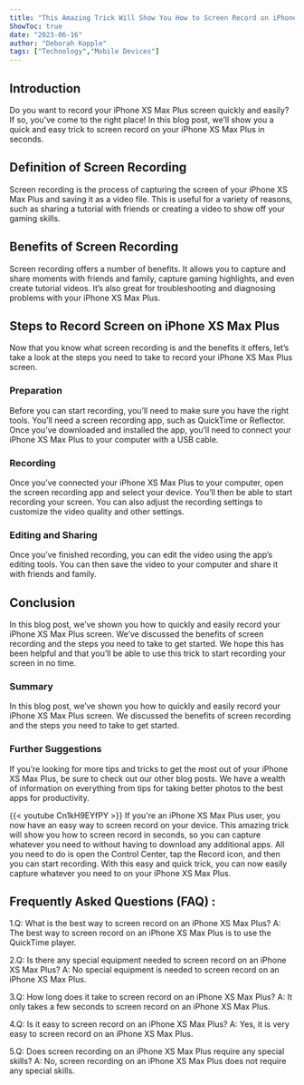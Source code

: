 ```yaml
---
title: "This Amazing Trick Will Show You How to Screen Record on iPhone XS Max Plus in Seconds!"
ShowToc: true 
date: "2023-06-16"
author: "Deborah Kopple" 
tags: ["Technology","Mobile Devices"]
---
```

## Introduction

Do you want to record your iPhone XS Max Plus screen quickly and easily? If so, you’ve come to the right place! In this blog post, we’ll show you a quick and easy trick to screen record on your iPhone XS Max Plus in seconds. 

## Definition of Screen Recording

Screen recording is the process of capturing the screen of your iPhone XS Max Plus and saving it as a video file. This is useful for a variety of reasons, such as sharing a tutorial with friends or creating a video to show off your gaming skills. 

## Benefits of Screen Recording

Screen recording offers a number of benefits. It allows you to capture and share moments with friends and family, capture gaming highlights, and even create tutorial videos. It’s also great for troubleshooting and diagnosing problems with your iPhone XS Max Plus. 

## Steps to Record Screen on iPhone XS Max Plus

Now that you know what screen recording is and the benefits it offers, let’s take a look at the steps you need to take to record your iPhone XS Max Plus screen. 

### Preparation

Before you can start recording, you’ll need to make sure you have the right tools. You’ll need a screen recording app, such as QuickTime or Reflector. Once you’ve downloaded and installed the app, you’ll need to connect your iPhone XS Max Plus to your computer with a USB cable. 

### Recording

Once you’ve connected your iPhone XS Max Plus to your computer, open the screen recording app and select your device. You’ll then be able to start recording your screen. You can also adjust the recording settings to customize the video quality and other settings. 

### Editing and Sharing

Once you’ve finished recording, you can edit the video using the app’s editing tools. You can then save the video to your computer and share it with friends and family. 

## Conclusion

In this blog post, we’ve shown you how to quickly and easily record your iPhone XS Max Plus screen. We’ve discussed the benefits of screen recording and the steps you need to take to get started. We hope this has been helpful and that you’ll be able to use this trick to start recording your screen in no time. 

### Summary

In this blog post, we’ve shown you how to quickly and easily record your iPhone XS Max Plus screen. We discussed the benefits of screen recording and the steps you need to take to get started. 

### Further Suggestions

If you’re looking for more tips and tricks to get the most out of your iPhone XS Max Plus, be sure to check out our other blog posts. We have a wealth of information on everything from tips for taking better photos to the best apps for productivity.

{{< youtube Cn1kH9EYfPY >}} 
If you're an iPhone XS Max Plus user, you now have an easy way to screen record on your device. This amazing trick will show you how to screen record in seconds, so you can capture whatever you need to without having to download any additional apps. All you need to do is open the Control Center, tap the Record icon, and then you can start recording. With this easy and quick trick, you can now easily capture whatever you need to on your iPhone XS Max Plus.

## Frequently Asked Questions (FAQ) :
1.Q: What is the best way to screen record on an iPhone XS Max Plus?
A: The best way to screen record on an iPhone XS Max Plus is to use the QuickTime player.

2.Q: Is there any special equipment needed to screen record on an iPhone XS Max Plus?
A: No special equipment is needed to screen record on an iPhone XS Max Plus.

3.Q: How long does it take to screen record on an iPhone XS Max Plus?
A: It only takes a few seconds to screen record on an iPhone XS Max Plus.

4.Q: Is it easy to screen record on an iPhone XS Max Plus?
A: Yes, it is very easy to screen record on an iPhone XS Max Plus.

5.Q: Does screen recording on an iPhone XS Max Plus require any special skills?
A: No, screen recording on an iPhone XS Max Plus does not require any special skills.


